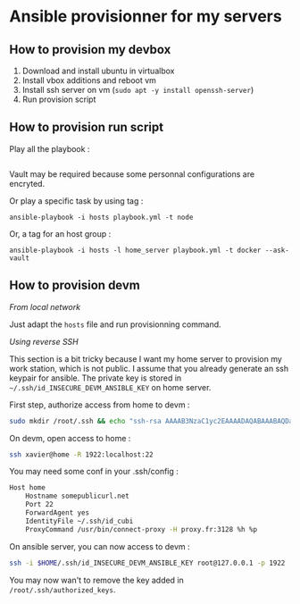 Ansible provisionner for my servers
===================================

How to provision my devbox
--------------------------

1. Download and install ubuntu in virtualbox
2. Install vbox additions and reboot vm
3. Install ssh server on vm (`sudo apt -y install openssh-server`)
4. Run provision script

How to provision run script
---------------------------

Play all the playbook :
```bash
```
Vault may be required because some personnal configurations are encryted.

Or play a specific task by using tag :
```
ansible-playbook -i hosts playbook.yml -t node
```

Or, a tag for an host group :
```
ansible-playbook -i hosts -l home_server playbook.yml -t docker --ask-vault
```

How to provision devm
---------------------

*From local network*

Just adapt the `hosts` file and run provisionning command.

*Using reverse SSH*

This section is a bit tricky because I want my home server to provision my work station, which is not public.
I assume that you already generate an ssh keypair for ansible. The private key is stored in `~/.ssh/id_INSECURE_DEVM_ANSIBLE_KEY` on home server.

First step, authorize access from home to devm :
```bash
sudo mkdir /root/.ssh && echo "ssh-rsa AAAAB3NzaC1yc2EAAAADAQABAAABAQDaVxwV26kZMVIb+STHewTzG7HkxH3a2F9gygX8LbpzKluIKOO6b6rZ7AW+5MKE4RsLvfvJO10PuYQ3vWH2PQkq0FFZD+YO9qjx2hIJz7AKXIxM9WPfZkckXRV6rqbFhGuCFeZnwhxj0SgFvZ/bGXz/SyJoF+O9oaLWrq7Z77UiB34XMjmxM9/EeTQYEjEQB+cQEhio3LfCCqxMOiPhPREirlS/b69pvcU1pngh06w1Qvk2AuNbZo/uBZHDd2g5J4O2q1x9u8TyzgqJBZM1QFkGezVzNVC5bUUM5vbwzrgV3YgHDOSYwmJ2Gmv+jiUzn4O+4FsW5jUc47Kq8LtT9Pun ansible@unsecure-key" | sudo tee -a /root/.ssh/authorized_keys
```

On devm, open access to home :
```bash
ssh xavier@home -R 1922:localhost:22
```

You may need some conf in your .ssh/config :
```bash
Host home
	Hostname somepublicurl.net
	Port 22
	ForwardAgent yes
	IdentityFile ~/.ssh/id_cubi
	ProxyCommand /usr/bin/connect-proxy -H proxy.fr:3128 %h %p
```

On ansible server, you can now access to devm :
```bash
ssh -i $HOME/.ssh/id_INSECURE_DEVM_ANSIBLE_KEY root@127.0.0.1 -p 1922
```

You may now wan't to remove the key added in `/root/.ssh/authorized_keys`.

